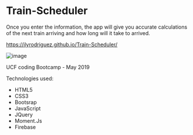 # Train-Scheduler
Once you enter the information, the app will give you accurate calculations of the next train arriving and how long will it take to arrived. 

https://ilyrodriguez.github.io/Train-Scheduler/

![image](https://user-images.githubusercontent.com/24906805/58767049-1229ff00-8554-11e9-97ee-7ce66ceab234.png)

UCF coding Bootcamp  -  May 2019 

Technologies used:
- HTML5
- CSS3
- Bootsrap
- JavaScript
- JQuery
- Moment.Js
- Firebase

